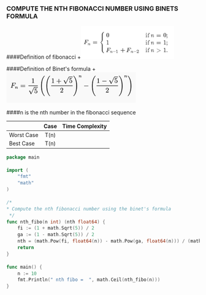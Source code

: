 ### COMPUTE THE NTH FIBONACCI NUMBER USING BINETS FORMULA 

####Definition of fibonacci
+![Alt Fibonacci](assets/fibo.png?raw=true "Fibonacci")


####Definition of Binet's formula
+![Alt Binets Formula](assets/binetsformula.png?raw=true "Binets Formula")


####n is the nth number in the fibonacci sequence


|               | Case             | Time Complexity |
| ------------- |:----------------:|:---------------:|
| Worst Case    | T(n)             |                 |
| Best Case     | T(n)             |                 |



```go
package main

import (
	"fmt"
	"math"
)

/*
* Compute the nth fibonacci number using the binet's formula
 */
func nth_fibo(n int) (nth float64) {
	fi := (1 + math.Sqrt(5)) / 2
	ga := (1 - math.Sqrt(5)) / 2
	nth = (math.Pow(fi, float64(n)) - math.Pow(ga, float64(n))) / (math.Sqrt(5))
	return
}

func main() {
	n := 10
	fmt.Println(" nth fibo =  ", math.Ceil(nth_fibo(n)))
}
```

